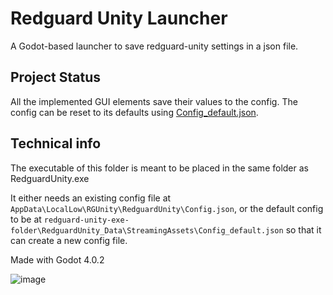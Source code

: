 # Redguard Unity Launcher
A Godot-based launcher to save redguard-unity settings in a json file.

## Project Status
All the implemented GUI elements save their values to the config. The config can be reset to its defaults using [Config_default.json](https://github.com/RGUnity/redguard-unity/blob/a79288d9394c730a920748de8585102935f16e28/Assets/StreamingAssets/Config_default.json).


## Technical info
The executable of this folder is meant to be placed in the same folder as RedguardUnity.exe

It either needs an existing config file at `AppData\LocalLow\RGUnity\RedguardUnity\Config.json`, or the default config to be at `redguard-unity-exe-folder\RedguardUnity_Data\StreamingAssets\Config_default.json` so that it can create a new config file.

Made with Godot 4.0.2


![image](https://user-images.githubusercontent.com/13683581/226851200-4e07da9b-17a6-429c-ae05-df27811478ee.png)
